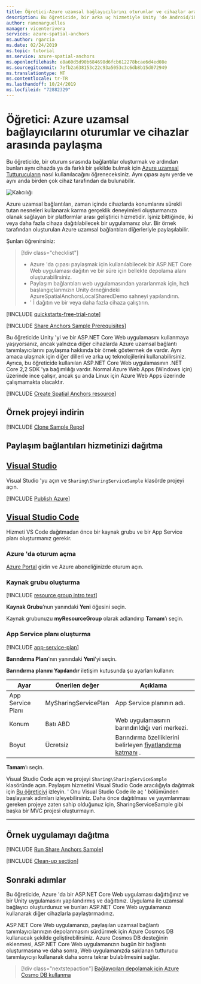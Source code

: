 ```yaml
---
title: Öğretici-Azure uzamsal bağlayıcılarını oturumlar ve cihazlar arasında paylaşma | Microsoft Docs
description: Bu öğreticide, bir arka uç hizmetiyle Unity 'de Android/iOS cihazları arasında Azure uzamsal bağlayıcı tanımlayıcıları paylaşmayı öğreneceksiniz.
author: ramonarguelles
manager: vicenterivera
services: azure-spatial-anchors
ms.author: rgarcia
ms.date: 02/24/2019
ms.topic: tutorial
ms.service: azure-spatial-anchors
ms.openlocfilehash: e8a60d5d90b684698d6fcb612278bcae6d4ed08e
ms.sourcegitcommit: 7efb2a638153c22c93a5053c3c6db8b15d072949
ms.translationtype: MT
ms.contentlocale: tr-TR
ms.lasthandoff: 10/24/2019
ms.locfileid: "72882329"
---
```

# <a name="tutorial-share-azure-spatial-anchors-across-sessions-and-devices"></a>Öğretici: Azure uzamsal bağlayıcılarını oturumlar ve cihazlar arasında paylaşma

Bu öğreticide, bir oturum sırasında bağlantılar oluşturmak ve ardından bunları aynı cihazda ya da farklı bir şekilde bulmak için [Azure uzamsal Tutturucuların](../overview.md) nasıl kullanılacağını öğreneceksiniz. Aynı çıpası aynı yerde ve aynı anda birden çok cihaz tarafından da bulunabilir.

![Kalıcılığı](./media/persistence.gif)

Azure uzamsal bağlantıları, zaman içinde cihazlarda konumlarını sürekli tutan nesneleri kullanarak karma gerçeklik deneyimleri oluşturmanıza olanak sağlayan bir platformlar arası geliştirici hizmetidir. İşiniz bittiğinde, iki veya daha fazla cihaza dağıtılabilecek bir uygulamanız olur. Bir örnek tarafından oluşturulan Azure uzamsal bağlantıları diğerleriyle paylaşılabilir.

Şunları öğrenirsiniz:

> [!div class="checklist"]
> * Azure 'da çıpası paylaşmak için kullanılabilecek bir ASP.NET Core Web uygulaması dağıtın ve bir süre için bellekte depolama alanı oluşturabilirsiniz.
> * Paylaşım bağlantıları web uygulamasından yararlanmak için, hızlı başlangıçlarımızın Unity örneğindeki AzureSpatialAnchorsLocalSharedDemo sahneyi yapılandırın.
> * ' İ dağıtın ve bir veya daha fazla cihaza çalıştırın.

[!INCLUDE [quickstarts-free-trial-note](../../../includes/quickstarts-free-trial-note.md)]

[!INCLUDE [Share Anchors Sample Prerequisites](../../../includes/spatial-anchors-share-sample-prereqs.md)]

Bu öğreticide Unity 'yi ve bir ASP.NET Core Web uygulamasını kullanmaya yaşıyorsanız, ancak yalnızca diğer cihazlarda Azure uzamsal bağlantı tanımlayıcılarını paylaşma hakkında bir örnek göstermek de vardır. Aynı amaca ulaşmak için diğer dilleri ve arka uç teknolojilerini kullanabilirsiniz. Ayrıca, bu öğreticide kullanılan ASP.NET Core Web uygulamasının .NET Core 2,2 SDK 'ya bağımlılığı vardır. Normal Azure Web Apps (Windows için) üzerinde ince çalışır, ancak şu anda Linux için Azure Web Apps üzerinde çalışmamakta olacaktır.

[!INCLUDE [Create Spatial Anchors resource](../../../includes/spatial-anchors-get-started-create-resource.md)]

## <a name="download-the-sample-project"></a>Örnek projeyi indirin

[!INCLUDE [Clone Sample Repo](../../../includes/spatial-anchors-clone-sample-repository.md)]

## <a name="deploy-your-sharing-anchors-service"></a>Paylaşım bağlantıları hizmetinizi dağıtma

## <a name="visual-studiotabvs"></a>[Visual Studio](#tab/VS)

Visual Studio 'yu açın ve `Sharing\SharingServiceSample` klasörde projeyi açın.

[!INCLUDE [Publish Azure](../../../includes/spatial-anchors-publish-azure.md)]

## <a name="visual-studio-codetabvsc"></a>[Visual Studio Code](#tab/VSC)

Hizmeti VS Code dağıtmadan önce bir kaynak grubu ve bir App Service planı oluşturmanız gerekir.

### <a name="sign-in-to-azure"></a>Azure 'da oturum açma

<a href="https://portal.azure.com/" target="_blank">Azure Portal</a> gidin ve Azure aboneliğinizde oturum açın.

### <a name="create-a-resource-group"></a>Kaynak grubu oluşturma

[!INCLUDE [resource group intro text](../../../includes/resource-group.md)]

**Kaynak Grubu**’nun yanındaki **Yeni** öğesini seçin.

Kaynak grubunuzu **myResourceGroup** olarak adlandırıp **Tamam**’ı seçin.

### <a name="create-an-app-service-plan"></a>App Service planı oluşturma

[!INCLUDE [app-service-plan](../../../includes/app-service-plan.md)]

**Barındırma Planı**'nın yanındaki **Yeni**'yi seçin.

**Barındırma planını Yapılandır** iletişim kutusunda şu ayarları kullanın:

| Ayar | Önerilen değer | Açıklama |
|-|-|-|
|App Service Planı| MySharingServicePlan | App Service planının adı. |
| Konum | Batı ABD | Web uygulamasının barındırıldığı veri merkezi. |
| Boyut | Ücretsiz | Barındırma özelliklerini belirleyen [fiyatlandırma katmanı](https://azure.microsoft.com/pricing/details/app-service/?ref=microsoft.com&utm_source=microsoft.com&utm_medium=docs&utm_campaign=visualstudio) . |

**Tamam**’ı seçin.

Visual Studio Code açın ve projeyi `Sharing\SharingServiceSample` klasöründe açın. Paylaşım hizmetini Visual Studio Code aracılığıyla dağıtmak için <a href="https://docs.microsoft.com/aspnet/core/tutorials/publish-to-azure-webapp-using-vscode?view=aspnetcore-2.2#open-it-with-visual-studio-code" target="_blank">Bu öğreticiyi</a> izleyin. ' Onu Visual Studio Code ile aç ' bölümünden başlayarak adımları izleyebilirsiniz. Daha önce dağıtılması ve yayımlanması gereken projeye zaten sahip olduğunuz için, SharingServiceSample gibi başka bir MVC projesi oluşturmayın.

---

## <a name="deploy-the-sample-app"></a>Örnek uygulamayı dağıtma

[!INCLUDE [Run Share Anchors Sample](../../../includes/spatial-anchors-run-share-sample.md)]

[!INCLUDE [Clean-up section](../../../includes/clean-up-section-portal.md)]

## <a name="next-steps"></a>Sonraki adımlar

Bu öğreticide, Azure 'da bir ASP.NET Core Web uygulaması dağıttığınız ve bir Unity uygulamasını yapılandırmış ve dağıttınız. Uygulama ile uzamsal bağlayıcı oluşturdunuz ve bunları ASP.NET Core Web uygulamanızı kullanarak diğer cihazlarla paylaştırmadınız.

ASP.NET Core Web uygulamanızı, paylaşılan uzamsal bağlantı tanımlayıcılarınızın depolanmasını sürdürmek için Azure Cosmos DB kullanacak şekilde geliştirebilirsiniz. Azure Cosmos DB desteğinin eklenmesi, ASP.NET Core Web uygulamanızın bugün bir bağlantı oluşturmasına ve daha sonra, Web uygulamanızda saklanan tutturucu tanımlayıcıyı kullanarak daha sonra tekrar bulabilmesini sağlar.

> [!div class="nextstepaction"]
> [Bağlayıcıları depolamak için Azure Cosmo DB kullanma](./tutorial-use-cosmos-db-to-store-anchors.md)


